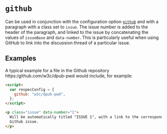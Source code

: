 # `github`

Can be used in conjunction with the configuration option [`github`](github) and with a paragraph with a class set to `issue`. The issue number is added to the header of the paragraph, and linked to the issue by concatenating the values of `issueBase` and `data-number`. This is particularly useful when using GitHub to link into the discussion thread of a particular issue.

## Examples

A typical example for a file in the Github repository https:/github.com/w3c/dpub-pwd would include, for example:

```html
<script>
  var respecConfig = {
    github: "w3c/dpub-pwd",
  };
</script>

<p class="issue" data-number="1">
  Will be automatically titled "ISSUE 1", with a link to the corresponding
  Github issue.
</p>
```
